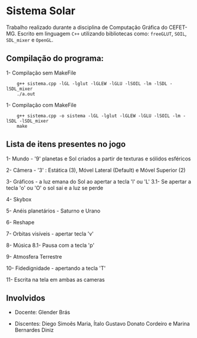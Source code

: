 Sistema Solar
======

Trabalho realizado durante a disciplina de Computação Gráfica do CEFET-MG. Escrito em linguagem `C++` utilizando bibliotecas como: `freeGLUT`, `SOIL`, `SDL_mixer` e `OpenGL`.



Compilação do programa:
------
1- Compilação sem MakeFile 
```
    g++ sistema.cpp -lGL -lglut -lGLEW -lGLU -lSOIL -lm -lSDL -lSDL_mixer
    ./a.out
```

1- Compilação com MakeFile
```
    g++ sistema.cpp -o sistema -lGL -lglut -lGLEW -lGLU -lSOIL -lm -lSDL -lSDL_mixer
    make
```


Lista de itens presentes no jogo
------

1- Mundo - '9' planetas e Sol criados a partir de texturas e sólidos esféricos

2- Câmera - '3' : Estática (3), Móvel Lateral (Default) e Móvel Superior (2)

3- Gráficos - a luz emana do Sol ao apertar a tecla 'l' ou 'L' 
    3.1- Se apertar a tecla 'o' ou 'O' o sol sai e a luz se perde

4- Skybox 

5- Anéis planetários - Saturno e Urano

6- Reshape 

7- Orbitas visíveis - apertar tecla 'v'

8- Música
    8.1- Pausa com a tecla 'p'

9- Atmosfera Terrestre 

10- Fidedignidade - apertando a tecla 'T'

11- Escrita na tela em ambas as cameras

Involvidos
------
- Docente: Glender Brás

- Discentes: Diego Simoẽs Maria, Ítalo Gustavo Donato Cordeiro e Marina Bernardes Diniz
